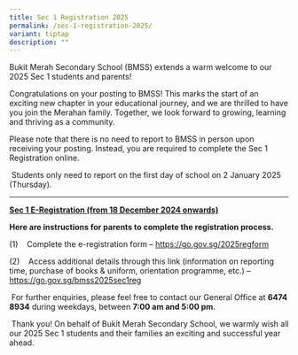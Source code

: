 ```yaml
---
title: Sec 1 Registration 2025
permalink: /sec-1-registration-2025/
variant: tiptap
description: ""
---
```

<p>Bukit Merah Secondary School (BMSS) extends a warm welcome to our 2025
Sec 1 students and parents!</p>
<p>Congratulations on your posting to BMSS! This marks the start of an exciting
new chapter in your educational journey, and we are thrilled to have you
join the Merahan family. Together, we look forward to growing, learning
and thriving as a community.</p>
<p>Please note that there is no need to report to BMSS in person upon receiving
your posting. Instead, you are required to complete the Sec 1 Registration
online.</p>
<p>&nbsp;Students only need to report on the first day of school on 2 January
2025 (Thursday).</p>
<p></p>
<hr>
<p><strong><u>Sec 1 E-Registration (from 18 December 2024 onwards)</u></strong>
</p>
<p><strong>Here are instructions for parents to complete the registration process.</strong>
</p>
<p>(1)&nbsp;&nbsp;&nbsp; Complete the e-registration form – <a href="https://go.gov.sg/2025regform" rel="noopener nofollow" target="_blank">https://go.gov.sg/2025regform</a>
</p>
<p>(2)&nbsp;&nbsp;&nbsp; Access additional details through this link (information
on reporting time, purchase of books &amp; uniform, orientation programme,
etc.) – <a href="https://go.gov.sg/bmss2025sec1reg" rel="noopener nofollow" target="_blank">https://go.gov.sg/bmss2025sec1reg</a>
</p>
<p>&nbsp;For further enquiries, please feel free to contact our General Office
at <strong>6474 8934</strong> during weekdays, between <strong>7:00 am and 5:00 pm</strong>.</p>
<p>&nbsp;Thank you! On behalf of Bukit Merah Secondary School, we warmly
wish all our 2025 Sec 1 students and their families an exciting and successful
year ahead.</p>
<p>&nbsp;</p>
